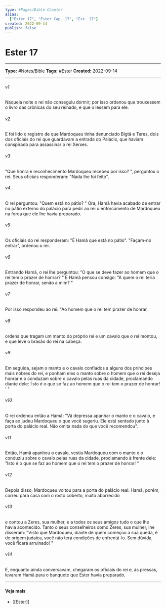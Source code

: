 ```yaml
---
type: #Pages/Bible-Chapter
alias:
  ["Ester 17", "Ester Cap. 17", "Est. 17"]
created: 2022-09-14
publish: false
---
```


# Ester 17

---

**Type:** #Notes/Bible
**Tags:** #Ester
**Created:** 2022-09-14

---

###### v1
Naquela noite o rei não conseguiu dormir; por isso ordenou que trouxessem o livro das crônicas do seu reinado, e que o lessem para ele.
###### v2
E foi lido o registro de que Mardoqueu tinha denunciado Bigtã e Teres, dois dos oficiais do rei que guardavam a entrada do Palácio, que haviam conspirado para assassinar o rei Xerxes.
###### v3
"Que honra e reconhecimento Mardoqueu recebeu por isso? ", perguntou o rei. Seus oficiais responderam: "Nada lhe foi feito".
###### v4
O rei perguntou: "Quem está no pátio? " Ora, Hamã havia acabado de entrar no pátio externo do palácio para pedir ao rei o enforcamento de Mardoqueu na forca que ele lhe havia preparado.
###### v5
Os oficiais do rei responderam: "É Hamã que está no pátio". "Façam-no entrar", ordenou o rei.
###### v6
Entrando Hamã, o rei lhe perguntou: "O que se deve fazer ao homem que o rei tem o prazer de honrar? " E Hamã pensou consigo: "A quem o rei teria prazer de honrar, senão a mim? "
###### v7
Por isso respondeu ao rei: "Ao homem que o rei tem prazer de honrar,
###### v8
ordena que tragam um manto do próprio rei e um cavalo que o rei montou, e que leve o brasão do rei na cabeça.
###### v9
Em seguida, sejam o manto e o cavalo confiados a alguns dos príncipes mais nobres do rei, e ponham eles o manto sobre o homem que o rei deseja honrar e o conduzam sobre o cavalo pelas ruas da cidade, proclamando diante dele: ‘Isto é o que se faz ao homem que o rei tem o prazer de honrar! ’ "
###### v10
O rei ordenou então a Hamã: "Vá depressa apanhar o manto e o cavalo, e faça ao judeu Mardoqueu o que você sugeriu. Ele está sentado junto à porta do palácio real. Não omita nada do que você recomendou".
###### v11
Então, Hamã apanhou o cavalo, vestiu Mardoqueu com o manto e o conduziu sobre o cavalo pelas ruas da cidade, proclamando à frente dele: "Isto é o que se faz ao homem que o rei tem o prazer de honrar! "
###### v12
Depois disso, Mardoqueu voltou para a porta do palácio real. Hamã, porém, correu para casa com o rosto coberto, muito aborrecido
###### v13
e contou a Zeres, sua mulher, e a todos os seus amigos tudo o que lhe havia acontecido. Tanto o seus conselheiros como Zeres, sua mulher, lhe disseram: "Visto que Mardoqueu, diante de quem começou a sua queda, é de origem judaica, você não terá condições de enfrentá-lo. Sem dúvida, você ficará arruinado! "
###### v14
E, enquanto ainda conversavam, chegaram os oficiais do rei e, às pressas, levaram Hamã para o banquete que Ester havia preparado.


---

#### Veja mais

- [[Ester]]
